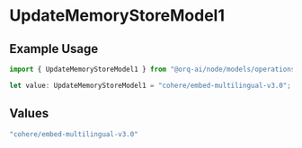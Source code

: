 # UpdateMemoryStoreModel1

## Example Usage

```typescript
import { UpdateMemoryStoreModel1 } from "@orq-ai/node/models/operations";

let value: UpdateMemoryStoreModel1 = "cohere/embed-multilingual-v3.0";
```

## Values

```typescript
"cohere/embed-multilingual-v3.0"
```